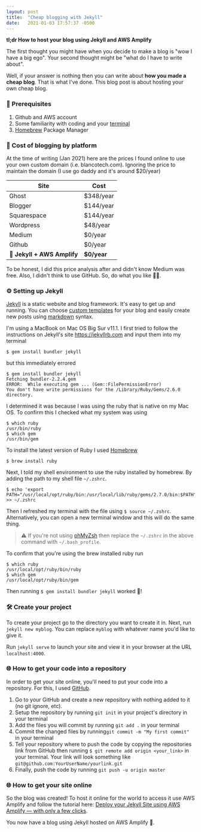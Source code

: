 ```yaml
---
layout: post
title:  "Cheap blogging with Jekyll"
date:   2021-01-03 17:57:37 -0500
---
```


**tl;dr How to host your blog using Jekyll and AWS Amplify**

The first thought you might have when you decide to make a blog is "wow I have a big ego". Your second thought might be "what do I have to write about".

Well, if your answer is nothing then you can write about **how you made a cheap blog**. That is what I've done. This blog post is about hosting your own cheap blog.

### 🎯 Prerequisites
1. Github and AWS account
3. Some familiarity with coding and your [terminal](https://en.wikipedia.org/wiki/Terminal_%28macOS%29)
4. [Homebrew](https://brew.sh) Package Manager

### 💸 Cost of blogging by platform
At the time of writing (Jan 2021) here are the prices I found online to use your own custom domain (i.e. blancotech.com). Ignoring the price to maintain the domain (I use go daddy and it's around $20/year)

| Site | Cost |
|-----|-----|
| Ghost | $348/year |
| Blogger | $144/year |
| Squarespace | $144/year |
| Wordpress | $48/year |
| Medium | $0/year |
| Github | $0/year |
| 🌟 **Jekyll + AWS Amplify** | **$0/year** |

To be honest, I did this price analysis after and didn't know Medium was free. Also, I didn't think to use GitHub. So, do what you like 🤷‍♂️.

### ⚙️ Setting up Jekyll

[Jekyll](https://jekyllrb.com) is a static website and blog framework. It's easy to get up and running. You can choose [custom templates](https://jekyllthemes.io/free) for your blog and easily create new posts using [markdown](https://en.wikipedia.org/wiki/Markdown) syntax. 

I'm using a MacBook on Mac OS Big Sur v11.1. I first tried to follow the instructions on Jekyll's site https://jekyllrb.com and input them into my terminal

    $ gem install bundler jekyll

 but this immediately errored

    $ gem install bundler jekyll
    Fetching bundler-2.2.4.gem
    ERROR:  While executing gem ... (Gem::FilePermissionError)
    You don't have write permissions for the /Library/Ruby/Gems/2.6.0 directory.

I determined it was because I was using the ruby that is native on my Mac OS. To confirm this I checked what my system was using

    $ which ruby
    /usr/bin/ruby
    $ which gem
    /usr/bin/gem


To install the latest version of Ruby I used [Homebrew](https://brew.sh) 

    $ brew install ruby

Next, I told my shell environment to use the ruby installed by homebrew. By adding the path to my shell file `~/.zshrc`. 

    $ echo 'export PATH="/usr/local/opt/ruby/bin:/usr/local/lib/ruby/gems/2.7.0/bin:$PATH"' >> ~/.zshrc

Then I refreshed my terminal with the file using `$ source ~/.zshrc`. Alternatively, you can open a new terminal window and this will do the same thing.

> ⚠️ If you're not using [ohMyZsh](https://ohmyz.sh) then replace the `~/.zshrc` in the above command with `~/.bash_profile`. 

To confirm that you're using the brew installed ruby run

    $ which ruby
    /usr/local/opt/ruby/bin/ruby
    $ which gem
    /usr/local/opt/ruby/bin/gem

Then running `$ gem install bundler jekyll` worked 🎉!

### 🛠 Create your project

To create your project go to the directory you want to create it in. Next, run `jekyll new myblog`. You can replace `myblog` with whatever name you'd like to give it.

Run `jekyll serve` to launch your site and view it in your browser at the URL `localhost:4000`.

### 🌐 How to get your code into a repository
In order to get your site online, you'll need to put your code into a repository. For this, I used [GitHub](http://github.com/). 

1. Go to your GitHub and create a new repository with nothing added to it (no git ignore, etc). 
2. Setup the repository by running `git init` in your project's directory in your terminal
3. Add the files you will commit by running `git add .` in your terminal
4. Commit the changed files by running`git commit -m "My first commit"` in your terminal
5. Tell your repository where to push the code by copying the repositories link from GitHub then running `$ git remote add origin <your_link>` in your terminal. Your link will look something like `git@github.com:YourUserName/yourlink.git`
6. Finally, push the code by running `git push -u origin master`

### 🌐 How to get your site online

So the blog was created! To host it online for the world to access it use AWS Amplify and follow the tutorial here: [Deploy your Jekyll Site using AWS Amplify — with only a few clicks](https://medium.com/@jameshamann/deploy-your-jekyll-site-using-aws-amplify-with-only-a-few-clicks-8f3dd8f26112).

You now have a blog using Jekyll hosted on AWS Amplify 🍻.

